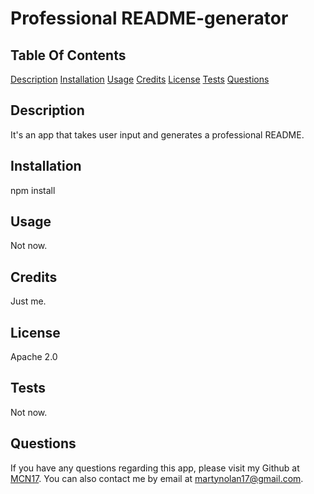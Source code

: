 
  
  # Professional README-generator

  ## Table Of Contents
  [Description](#Description)
  [Installation](#Installation)
  [Usage](#Usage)
  [Credits](#Creits)
  [License](#license)
  [Tests](#Tests)
  [Questions](#Questions)

  ## Description 
  It's an app that takes user input and generates a professional README.

  ## Installation
  npm install

  ## Usage
  Not now.

  ## Credits
  Just me.

  ## License
  Apache 2.0

  ## Tests
  Not now.

  ## Questions
  If you have any questions regarding this app, please visit my Github at [MCN17](https://github.com/MCN17). You can also contact me by email at martynolan17@gmail.com.
